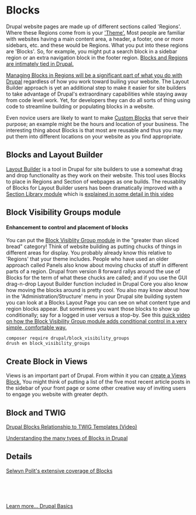 # Blocks

Drupal website pages are made up of different sections called 'Regions'.  Where these Regions come from is your ['Theme'.](../theme/frontoverview.md)  Most people are familiar with websites having a main content area, a header, a footer, one or more sidebars, etc. and these would be Regions.  What you put into these regions are 'Blocks'.  So, for example, you might put a search block in a sidebar region or an extra navigation block in the footer region.  [Blocks and Regions are intimately tied in Drupal.](https://www.drupal.org/docs/user_guide/en/block-concept.html)

[Managing Blocks in Regions will be a significant part of what you do with Drupal](https://www.drupal.org/docs/core-modules-and-themes/core-modules/block-module/managing-blocks) regardless of how you work toward builing your website.  The Layout Builder approach is yet an additional step to make it easier for site builders to take advantage of Drupal's extraordinary capabilities while staying away from code level work.  Yet, for developers they can do all sorts of thing using code to streamline building or populating blocks in a website.

Even novice users are likely to want to make [Custom Blocks](https://youtu.be/sI2wrbn3cPg) that serve their purpose; an example might be the hours and location of your business.  The interesting thing about Blocks is that most are reusable and thus you may put them into different locations on your website as you find appropriate. 

## Blocks and Layout Builder

[Layout Builder](../modules/layoutbuilder.md) is a tool in Drupal for site builders to use a somewhat drag and drop functionality as they work on their website.  This tool uses Blocks to place in Regions and Section of webpages as one builds.  The reusablity of Blocks for Layout Builder users has been dramatically improved with a [Section Library module](https://www.drupal.org/project/section_library) which is [explained in some detail in this video](https://www.youtube.com/watch?v=E68DxSLcCd0)

## Block Visibility Groups module
#### Enhancement to control and placement of blocks

You can put the [Block Visiblity Group module](https://www.drupal.org/project/block_visibility_groups) in the "greater than sliced bread" category!  Think of website building as putting chucks of things in different areas for display.  You probably already know this relative to 'Regions' that your theme includes.  People who have used an older approach called Panels also know about moving chucks of stuff in different parts of a region.  Drupal from version 8 forward rallys around the use of Blocks for the term of what these chucks are called; and if you use the GUI drag-n-drop Layout Builder function included in Drupal Core you also know how moving the blocks around is pretty cool.  You also may know about how in the 'Administration/Structure' menu in your Drupal site building system you can look at a Blocks Layout Page you can see on what content type and region blocks appear.  But sometimes you want those blocks to show up conditionally; say for a logged in user versus a stop-by.  See this [quick video on how the Block Visibility Group module adds conditional control in a very simple, comfortable way.](https://www.youtube.com/watch?v=ZKwkaMUbJIs)

`composer require drupal/block_visibility_groups`<br>
`drush en block_visibility_groups`

## Create Block in Views

Views is an important part of Drupal. From within it you can [create a Views Block.](https://www.youtube.com/watch?v=dZodp6GzvG0)  You might think of putting a list of the five most recent article posts in the sidebar of your front page or some other creative way of inviting users to engage you website with greater depth.

## Block and TWIG

[Drupal Blocks Relationship to TWIG Templates (Video)](https://www.youtube.com/watch?v=Q-Pp0mw0Wm4)

[Understanding the many types of Blocks in Drupal](https://git.drupalcode.org/project/twig_tweak/-/blob/3.x/docs/blocks.md)


## Details

[Selwyn Polit's extensive coverage of Blocks](https://selwynpolit.github.io/d9book/blocks.html)

<br>
<br>
<br>

[Learn more... Drupal Basics](../chapters.md#drupal-basics)
